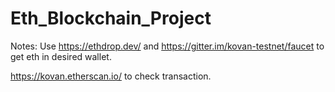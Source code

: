 # Eth_Blockchain_Project

Notes: Use https://ethdrop.dev/ and https://gitter.im/kovan-testnet/faucet to get eth in desired wallet.

https://kovan.etherscan.io/ to check transaction.